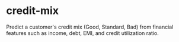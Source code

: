 # credit-mix
Predict a customer's credit mix (Good, Standard, Bad) from financial features such as income, debt, EMI, and credit utilization ratio.
